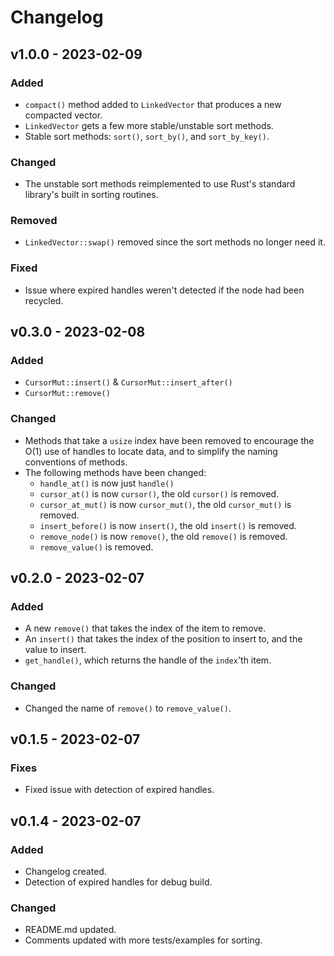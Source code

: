 # Changelog

## v1.0.0 - 2023-02-09

### Added

- `compact()` method added to `LinkedVector` that produces a new compacted 
  vector.
- `LinkedVector` gets a few more stable/unstable sort methods.
- Stable sort methods: `sort()`, `sort_by()`, and `sort_by_key()`.

### Changed

- The unstable sort methods reimplemented to use Rust's standard library's built 
  in sorting routines.

### Removed

- `LinkedVector::swap()` removed since the sort methods no longer need it.

### Fixed

- Issue where expired handles weren't detected if the node had been recycled.

## v0.3.0 - 2023-02-08

### Added

- `CursorMut::insert()` & `CursorMut::insert_after()`
- `CursorMut::remove()`

### Changed

- Methods that take a `usize` index have been removed to encourage the O(1) use
  of handles to locate data, and to simplify the naming conventions of methods.  
- The following methods have been changed:
  - `handle_at()` is now just `handle()`
  - `cursor_at()` is now `cursor()`, the old `cursor()` is removed.
  - `cursor_at_mut()` is now `cursor_mut()`, the old `cursor_mut()` is removed.
  - `insert_before()` is now `insert()`, the old `insert()` is removed.
  - `remove_node()` is now `remove()`, the old `remove()` is removed.
  - `remove_value()` is removed.

## v0.2.0 - 2023-02-07

### Added

- A new `remove()` that takes the index of the item to remove.
- An `insert()` that takes the index of the position to insert to, and the value
  to insert.
- `get_handle()`, which returns the handle of the `index`'th item.

### Changed

- Changed the name of `remove()` to `remove_value()`. 

## v0.1.5 - 2023-02-07

### Fixes

- Fixed issue with detection of expired handles.

## v0.1.4 - 2023-02-07

### Added

- Changelog created.
- Detection of expired handles for debug build.

### Changed

- README.md updated.
- Comments updated with more tests/examples for sorting.